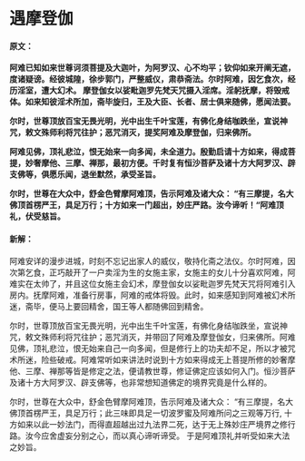 # 遇摩登伽

#### 原文：

**阿难已知如来世尊诃须菩提及大迦叶，为阿罗汉、心不均平；钦仰如来开阐无遮，度诸疑谤。经彼城隍，徐步郭门，严整威仪，肃恭斋法。尔时阿难，因乞食次，经历淫室，遭大幻术。
摩登伽女以娑毗迦罗先梵天咒摄入淫席。淫躬抚摩，将毁戒体。如来知彼淫术所加，斋毕旋归，王及大臣、长者、居士俱来随佛，愿闻法要。**

**尔时，世尊顶放百宝无畏光明，光中出生千叶宝莲，有佛化身结咖跌坐，宣说神咒，敕文殊师利将咒往护；恶咒消灭，提奖阿难及摩登伽，归来佛所。**

**阿难见佛，顶礼悲泣，恨无始来一向多闻，未全道力。殷勤启请十方如来，得成菩提，妙奢摩他、三摩、禅那，最初方便。千时复有恒沙菩萨及诸十方大阿罗汉、辟支佛等，俱愿乐闻，退坐默然，承受圣旨。**

**尔时，世尊在大众中，舒金色臂摩阿难顶，告示阿难及诸大众： “有三摩提，名大佛顶首楞严王，具足万行；十方如来一门超出，妙庄严路。汝今谛听！“阿难顶礼，伏受慈旨。**

#### 新解：

阿难安详的漫步进城，时刻不忘记出家人的威仪，敬持化斋之法仪。尔时阿难，因次第乞食，正巧敲开了一户卖淫为生的女施主家，女施主的女儿十分喜欢阿难，阿难实在太帅了，并且这位女施主会幻术，摩登伽女以娑毗迦罗先梵天咒将阿难引入房内。抚摩阿难，准备行房事，阿难的戒体将毁。此时，如来感知到阿难被幻术所迷，斋毕，便马上要回精舍，国王等人都随佛回到精舍。

尔时，世尊顶放百宝无畏光明，光中出生千叶宝莲，有佛化身结咖跌坐，宣说神咒，敕文殊师利将咒往护；恶咒消灭，并带回了阿难及摩登伽女，归来佛所。阿难见佛，顶礼悲泣，恨无始来自己一向多闻，但是修行上的功夫却不足，所以才被咒术所迷，险些破戒。阿难常听如来讲法时说到十方如来得成无上菩提所修的妙奢摩他、三摩、禅那等皆是修定之法，便请教世尊，修证佛定应该如何入门。恒沙菩萨及诸十方大阿罗汉、辟支佛等，也非常想知道佛定的境界究竟是什么样的。

尔时，世尊在大众中，舒金色臂摩阿难顶，告示阿难及诸大众： “有三摩提，名大佛顶首楞严王，具足万行；此三味即具足一切波罗蜜及阿难所问之三观等万行, 十方如来以此一妙法门，而得直超越出过九法界二死，达于无上殊妙庄严境界之修行路。汝今应舍虚妄分别之心，而以真心谛听谛受。 于是阿难顶礼并听受如来大法之妙旨。
